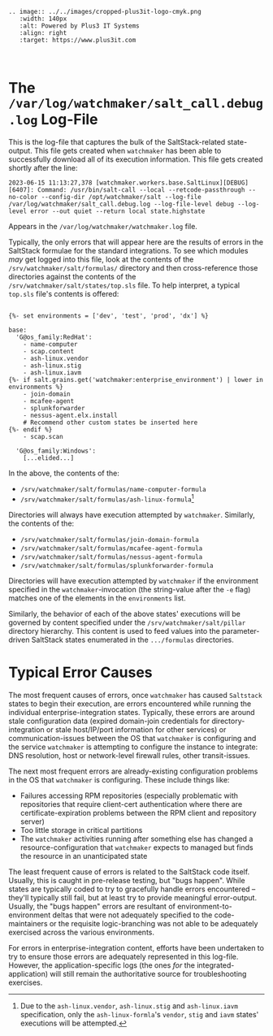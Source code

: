 ```{eval-rst}
.. image:: ../../images/cropped-plus3it-logo-cmyk.png
   :width: 140px
   :alt: Powered by Plus3 IT Systems
   :align: right
   :target: https://www.plus3it.com
```
<br>

# The `/var/log/watchmaker/salt_call.debug.log` Log-File

This is the log-file that captures the bulk of the SaltStack-related state-output. This file gets created when `watchmaker` has been able to successfully download all of its execution information. This file gets created shortly after the line:

~~~
2023-06-15 11:13:27,378 [watchmaker.workers.base.SaltLinux][DEBUG][6407]: Command: /usr/bin/salt-call --local --retcode-passthrough --no-color --config-dir /opt/watchmaker/salt --log-file /var/log/watchmaker/salt_call.debug.log --log-file-level debug --log-level error --out quiet --return local state.highstate
~~~

Appears in the `/var/log/watchmaker/watchmaker.log` file.

Typically, the only errors that will appear here are the results of errors in the SaltStack formulae for the standard integrations. To see which modules _may_ get logged into this file, look at the contents of the `/srv/watchmaker/salt/formulas/` directory and then cross-reference those directories against the contents of the `/srv/watchmaker/salt/states/top.sls` file. To help interpret, a typical `top.sls` file's contents is offered:

~~~

{%- set environments = ['dev', 'test', 'prod', 'dx'] %}

base:
  'G@os_family:RedHat':
    - name-computer
    - scap.content
    - ash-linux.vendor
    - ash-linux.stig
    - ash-linux.iavm
{%- if salt.grains.get('watchmaker:enterprise_environment') | lower in environments %}
    - join-domain
    - mcafee-agent
    - splunkforwarder
    - nessus-agent.elx.install
    # Recommend other custom states be inserted here
{%- endif %}
    - scap.scan

  'G@os_family:Windows':
    [...elided...]
~~~

In the above, the contents of the:

- `/srv/watchmaker/salt/formulas/name-computer-formula`
- `/srv/watchmaker/salt/formulas/ash-linux-formula`[^1]

Directories will always have execution attempted by `watchmaker`. Similarly, the contents of the:

- `/srv/watchmaker/salt/formulas/join-domain-formula`
- `/srv/watchmaker/salt/formulas/mcafee-agent-formula`
- `/srv/watchmaker/salt/formulas/nessus-agent-formula`
- `/srv/watchmaker/salt/formulas/splunkforwarder-formula`

Directories will have execution attempted by `watchmaker` if the environment specified in the `watchmaker`-invocation (the string-value after the `-e` flag) matches one of the elements in the `environments` list.

Similarly, the behavior of each of the above states' executions will be governed by content specified under the `/srv/watchmaker/salt/pillar` directory hierarchy. This content is used to feed values into the parameter-driven SaltStack states enumerated in the `.../formulas` directories.

# Typical Error Causes

The most frequent causes of errors, once `watchmaker` has caused `Saltstack` states to begin their execution, are errors encountered while running the individual enterprise-integration states. Typically, these errors are around stale configuration data (expired domain-join credentials for directory-integration or stale host/IP/port information for other services) or communication-issues between the OS that `watchmaker` is configuring and the service `watchmaker` is attempting to configure the instance to integrate: DNS resolution, host or network-level firewall rules, other transit-issues.

The next most frequent errors are already-existing configuration problems in the OS that `watchmaker` is configuring. These include things like:
- Failures accessing RPM repositories (especially problematic with repositories that require client-cert authentication where there are certificate-expiration problems between the RPM client and repository server)
- Too little storage in critical partitions
- The `watchmaker` activities running after something else has changed a resource-configuration that `watchmaker` expects to managed but finds the resource in an unanticipated state

The least frequent cause of errors is related to the SaltStack code itself. Usually, this is caught in pre-release testing, but "bugs happen". While states are typically coded to try to gracefully handle errors encountered &ndash; they'll typically still fail, but at least try to provide meaningful error-output. Usually, the "bugs happen" errors are resultant of environment-to-environment deltas that were not adequately specified to the code-maintainers or the requisite logic-branching was not able to be adequately exercised across the various environments.

For errors in enterprise-integration content, efforts have been undertaken to try to ensure those errors are adequately represented in this log-file. However, the application-specific logs (the ones _for_ the integrated-application) will still remain the authoritative source for troubleshooting exercises.

[^1]: Due to the `ash-linux.vendor`, `ash-linux.stig` and `ash-linux.iavm` specification, only the `ash-linux-formla`'s `vendor`, `stig` and `iavm` states' executions will be attempted.

